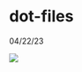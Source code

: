 # dot-files

04/22/23

![](https://github.com/alexdalat/dot-files/blob/main/active-setup.png?raw=true)
